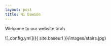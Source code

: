 ```yaml
---
layout: post
title: Hi Dawson
---
```


Welcome to our website brah

![_config.yml]({{ site.baseurl }}/images/stairs.jpg)

